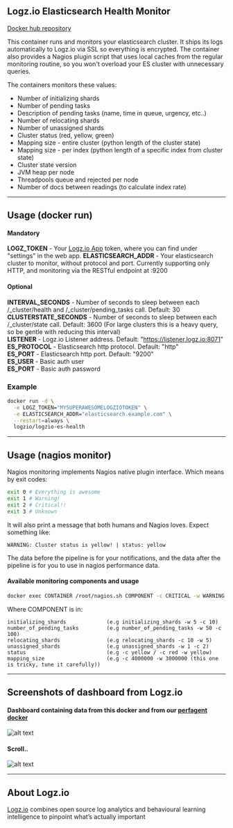 ## Logz.io Elasticsearch Health Monitor

[Docker hub repository](https://hub.docker.com/r/logzio/logzio-es-health/)

This container runs and monitors your elasticsearch cluster.
It ships its logs automatically to Logz.io via SSL so everything is encrypted.
The container also provides a Nagios plugin script that uses local caches from the regular monitoring routine, so you won't overload your ES cluster with unnecessary queries.

The containers monitors these values:
- Number of initializing shards
- Number of pending tasks
- Description of pending tasks (name, time in queue, urgency, etc..)
- Number of relocating shards
- Number of unassigned shards
- Cluster status (red, yellow, green)
- Mapping size - entire cluster (python length of the cluster state)
- Mapping size - per index (python length of a specific index from cluster state)
- Cluster state version
- JVM heap per node
- Threadpools queue and rejected per node
- Number of docs between readings (to calculate index rate)

***
## Usage (docker run)
#### Mandatory
**LOGZ_TOKEN** - Your [Logz.io App](https://app.logz.io) token, where you can find under "settings" in the web app.
**ELASTICSEARCH_ADDR** - Your elasticsearch cluster to monitor, without protocol and port. Currently supporting only HTTP, and monitoring via the RESTful endpoint at :9200

#### Optional
**INTERVAL_SECONDS** - Number of seconds to sleep between each /_cluster/health and /_cluster/pending_tasks call. Default: 30  
**CLUSTERSTATE_SECONDS** - Number of seconds to sleep between each /_cluster/state call. Default: 3600 (For large clusters this is a heavy query, so be gentle with reducing this interval)  
**LISTENER** - Logz.io Listener address. Default: "https://listener.logz.io:8071"  
**ES_PROTOCOL** - Elasticsearch http protocol. Default: "http"  
**ES_PORT** - Elasticsearch http port. Default: "9200"  
**ES_USER** - Basic auth user  
**ES_PORT** - Basic auth password  

### Example
```bash
docker run -d \
  -e LOGZ_TOKEN="MYSUPERAWESOMELOGZIOTOKEN" \
  -e ELASTICSEARCH_ADDR="elasticsearch.example.com" \
  --restart=always \
  logzio/logzio-es-health
```

***

## Usage (nagios monitor)
Nagios monitoring implements Nagios native plugin interface.
Which means by exit codes:
```bash
exit 0 # Everything is awesome
exit 1 # Warning!
exit 2 # Critical!!
exit 3 # Unknown
```
It will also print a message that both humans and Nagios loves. Expect something like:
```
WARNING: Cluster status is yellow! | status: yellow
```
The data before the pipeline is for your notifications, and the data after the pipeline is for you to use in nagios performance data.

#### Available monitoring components and usage
```bash
docker exec CONTAINER /root/nagios.sh COMPONENT -c CRITICAL -w WARNING
```

Where COMPONENT is in:
```
initializing_shards             (e.g initializing_shards -w 5 -c 10)
number_of_pending_tasks         (e.g number_of_pending_tasks -w 50 -c 100)
relocating_shards               (e.g relocating_shards -c 10 -w 5)
unassigned_shards               (e.g unassigned_shards -w 1 -c 2)
status                          (e.g -c yellow / -c red -w yellow)
mapping_size                    (e.g -c 4000000 -w 3000000 (this one is tricky, tune it carefully))
```
***
## Screenshots of dashboard from Logz.io
#### Dashboard containing data from this docker and from our [perfagent docker](https://hub.docker.com/r/logzio/logzio-perfagent/)
![alt text](http://s14.postimg.org/6zjqk9j6p/es_health_dashboard_censored.jpg "Logz.io Dashboard")
#### Scroll..
![alt text](http://s13.postimg.org/a3ja8zsqv/es_health_dashboard2_censored.jpg "Logz.io Dashboard 2")
***
## About Logz.io
[Logz.io](https://logz.io) combines open source log analytics and behavioural learning intelligence to pinpoint what’s actually important

